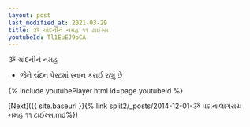 ```yaml
---
layout: post
last_modified_at: 2021-03-29
title: ૐ ચાંદનીને નમહ ૧૧ ટાઈમ્સ
youtubeId: Tl1EuEJ9pCA
---
```

 
 
 ૐ ચાંદનીને નમહ  
 
 -  જેને ચંદન પેસ્ટમાં સ્નાન કરાઈ રહ્યું છે 
 
  
 
  
 
 
 
 
 
 


{% include youtubePlayer.html id=page.youtubeId %}
 
[Next]({{ site.baseurl }}{% link  split2/_posts/2014-12-01-ૐ પદ્મનાલાગરાય નમહ ૧૧ ટાઈમ્સ.md%})
 
